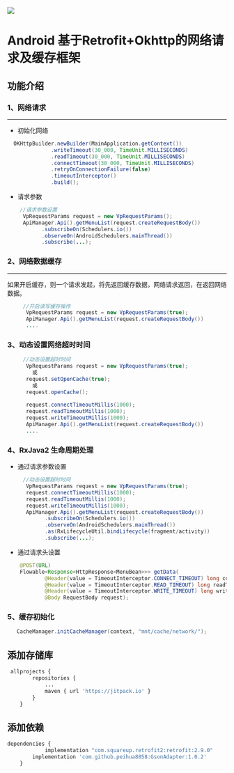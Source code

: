 [![](https://jitpack.io/v/peihua8858/RetrofitUtils.svg)](https://jitpack.io/#peihua8858/RetrofitUtils)
# Android 基于Retrofit+Okhttp的网络请求及缓存框架
## 功能介绍
### 1、网络请求
---
 + 初始化网络
  ```java 
    OKHttpBuilder.newBuilder(MainApplication.getContext())
                .writeTimeout(30_000, TimeUnit.MILLISECONDS)
                .readTimeout(30_000, TimeUnit.MILLISECONDS)
                .connectTimeout(30_000, TimeUnit.MILLISECONDS)
                .retryOnConnectionFailure(false)
                .timeoutInterceptor()
                .build();
  ```
+   请求参数
 ```java
     //请求参数设置
      VpRequestParams request = new VpRequestParams();
      ApiManager.Api().getMenuList(request.createRequestBody())
            .subscribeOn(Schedulers.io())
            .observeOn(AndroidSchedulers.mainThread())
            .subscribe(...);
 ```
### 2、网络数据缓存
---
如果开启缓存，则一个请求发起，将先返回缓存数据，网络请求返回，在返回网络数据。
```java
     //开启读写缓存操作
      VpRequestParams request = new VpRequestParams(true);
      ApiManager.Api().getMenuList(request.createRequestBody())
      ....
```
### 3、动态设置网络超时时间
```java
     //动态设置超时时间
      VpRequestParams request = new VpRequestParams(true);
        或
      request.setOpenCache(true);
        或
      request.openCache();
      
      request.connectTimeoutMillis(1000);
      request.readTimeoutMillis(1000);
      request.writeTimeoutMillis(1000);
      ApiManager.Api().getMenuList(request.createRequestBody())
      ....
```
### 4、RxJava2 生命周期处理
+ 通过请求参数设置
```java
     //动态设置超时时间
      VpRequestParams request = new VpRequestParams(true);
      request.connectTimeoutMillis(1000);
      request.readTimeoutMillis(1000);
      request.writeTimeoutMillis(1000);
      ApiManager.Api().getMenuList(request.createRequestBody())
            .subscribeOn(Schedulers.io())
            .observeOn(AndroidSchedulers.mainThread())
            .as(RxLifecycleUtil.bindLifecycle(fragment/activity))
            .subscribe(...);
```
+ 通过请求头设置
```java
    @POST(URL)
    Flowable<Response<HttpResponse<MenuBean>>> getData(
            @Header(value = TimeoutInterceptor.CONNECT_TIMEOUT) long connectTimeout,
            @Header(value = TimeoutInterceptor.READ_TIMEOUT) long readTimeout,
            @Header(value = TimeoutInterceptor.WRITE_TIMEOUT) long writeTimeout,
            @Body RequestBody request);
```
### 5、缓存初始化
```java
   CacheManager.initCacheManager(context, "mnt/cache/network/");
```
## 添加存储库

```py
 allprojects {
 		repositories {
 			...
 			maven { url 'https://jitpack.io' }
 		}
 	}
```

## 添加依赖

```py
dependencies {
            implementation "com.squareup.retrofit2:retrofit:2.9.0"
	    implementation 'com.github.peihua8858:GsonAdapter:1.0.2'
	}
```



